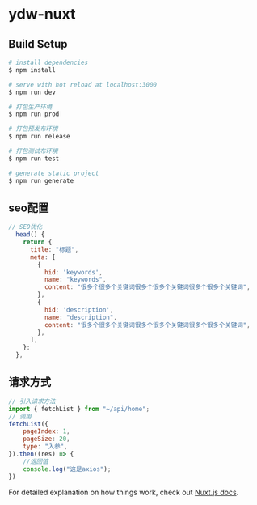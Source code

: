 # ydw-nuxt

## Build Setup

```bash
# install dependencies
$ npm install

# serve with hot reload at localhost:3000
$ npm run dev

# 打包生产环境
$ npm run prod

# 打包预发布环境
$ npm run release

# 打包测试布环境
$ npm run test

# generate static project
$ npm run generate

```
## seo配置
```javascript
// SEO优化
  head() {
    return {
      title: "标题",
      meta: [
        {
          hid: 'keywords',
          name: "keywords",
          content: "很多个很多个关键词很多个很多个关键词很多个很多个关键词",
        },
        {
          hid: 'description',
          name: "description",
          content: "很多个很多个关键词很多个很多个关键词很多个很多个关键词",
        },
      ],
    };
  },
```
## 请求方式
```javascript
// 引入请求方法
import { fetchList } from "~/api/home";
// 调用  
fetchList({
    pageIndex: 1,
    pageSize: 20,
    type: "入参",
}).then((res) => {
    //返回值
    console.log("这是axios");
})

```
For detailed explanation on how things work, check out [Nuxt.js docs](https://nuxtjs.org).
